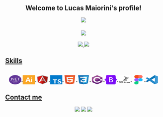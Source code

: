   <h2 align="center">
  Welcome to Lucas Maiorini's profile!
</h2>

<!-- Typing SVG by DenverCoder1 - https://github.com/DenverCoder1/readme-typing-svg -->
<p align="center">
  <img src="https://readme-typing-svg.herokuapp.com?color=F72BF3&size=26&center=true&vCenter=true&width=480&lines=Dev+%7C+Designer+%7C+Desperate;Angular+%7C+.Net+%7C+Sql+Server">
</p>

<h3 align="center">
  <img src="https://media4.giphy.com/media/eltkEbq0Zl4aGQHisf/giphy.gif?cid=790b76111b97d85347a871324db49c901538241d848093c9&rid=giphy.gif&ct=s" width="68">
</h3>

 <div align="center">
  <a href="https://github.com/LucasMaiorini">
  <img height="180em" left="100em" src="https://github-readme-stats.vercel.app/api?username=LucasMaiorini&show_icons=true&theme=gotham&include_all_commits=true&count_private=true"/>
  <img height="180em" src="https://github-readme-stats.vercel.app/api/top-langs/?username=LucasMaiorini&layout=compact&langs_count=7&theme=gotham"/>
</div>
  
  <h2>Skills</h2>

  <div style="display: inline_block" align="center"><br>
  <img align="center" alt="DotnetCore" height="30" width="40" src="https://raw.githubusercontent.com/devicons/devicon/master/icons/dotnetcore/dotnetcore-original.svg">
  <img align="center" alt="Illustrator" height="30" width="40" src="https://raw.githubusercontent.com/devicons/devicon/master/icons/illustrator/illustrator-plain.svg">
  <img align="center" alt="Angular" height="30" width="40" src="https://raw.githubusercontent.com/devicons/devicon/master/icons/angularjs/angularjs-original.svg">
  <img align="center" alt="TypeScript" height="30" width="40" src="https://raw.githubusercontent.com/devicons/devicon/master/icons/typescript/typescript-plain.svg">
  <img align="center" alt="HTML" height="30" width="40" src="https://raw.githubusercontent.com/devicons/devicon/master/icons/html5/html5-original.svg">
  <img align="center" alt="CSS" height="30" width="40" src="https://raw.githubusercontent.com/devicons/devicon/master/icons/css3/css3-original.svg">
  <img align="center" alt="Csharp" height="30" width="40" src="https://raw.githubusercontent.com/devicons/devicon/master/icons/csharp/csharp-original.svg">
  <img align="center" alt="Bootstrap" height="30" width="40" src="https://raw.githubusercontent.com/devicons/devicon/master/icons/bootstrap/bootstrap-original.svg">
  <img align="center" alt="SqlServer" height="30" width="40" src="https://raw.githubusercontent.com/devicons/devicon/master/icons/microsoftsqlserver/microsoftsqlserver-plain-wordmark.svg">
  <img align="center" alt="Figma" height="30" width="40" src="https://raw.githubusercontent.com/devicons/devicon/master/icons/figma/figma-original.svg">
  <img align="center" alt="VsCode" height="30" width="40" src="https://raw.githubusercontent.com/devicons/devicon/master/icons/vscode/vscode-original.svg">
</div>

  <h2>Contact me</h2>
  <div align="center">
  <a href="https://www.linkedin.com/in/lucasmaiorini/" target="_blank"><img src="https://img.shields.io/badge/-LinkedIn-%230077B5?style=for-the-badge&logo=linkedin&logoColor=white" target="_blank"></a> 
  <a href = "mailto:lucasmaiorini@gmail.com"><img src="https://img.shields.io/badge/-Gmail-%23333?style=for-the-badge&logo=gmail&logoColor=white" target="_blank"></a>
  <a href="https://www.instagram.com/lucasmaiorini/" target="_blank"><img src="https://img.shields.io/badge/-Instagram-%23E4405F?style=for-the-badge&logo=instagram&logoColor=white" target="_blank"></a>
  </div>
<!--
**LucasMaiorini/LucasMaiorini** is a ✨ _special_ ✨ repository because its `README.md` (this file) appears on your GitHub profile.
-->
